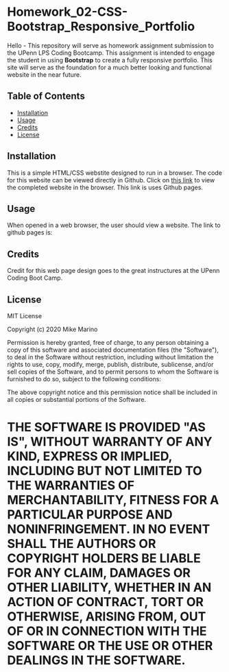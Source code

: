 # Homework_02-CSS-Bootstrap_Responsive_Portfolio


Hello - This repository will serve as homework assignment submission to the UPenn LPS Coding Bootcamp. This assignment is intended to engage the student in using <strong>Bootstrap</strong> to create a fully responsive portfolio. This site will serve as the foundation for a much better looking and functional website in the near future.  

## Table of Contents
* [Installation](#installation)
* [Usage](#usage)
* [Credits](#credits)
* [License](#license)

## Installation

This is a simple HTML/CSS webstite designed to run in a browser.  The code for this website can be viewed directly in Github. Click on  <a href = "https://mikemarino.github.io/Homework_02-CSS-Bootstrap_Responsive_Portfolio/index.html">this link</a> to view the completed website in the browser.  This link is uses Github pages.

## Usage

When opened in a web browser, the user should view a website.  The link to github pages is: 


## Credits
Credit for this web page design goes to the great instructures at the UPenn Coding Boot Camp.  

## License
MIT License

Copyright (c) 2020  Mike Marino

Permission is hereby granted, free of charge, to any person obtaining a copy
of this software and associated documentation files (the "Software"), to deal
in the Software without restriction, including without limitation the rights
to use, copy, modify, merge, publish, distribute, sublicense, and/or sell
copies of the Software, and to permit persons to whom the Software is
furnished to do so, subject to the following conditions:

The above copyright notice and this permission notice shall be included in all
copies or substantial portions of the Software.

THE SOFTWARE IS PROVIDED "AS IS", WITHOUT WARRANTY OF ANY KIND, EXPRESS OR
IMPLIED, INCLUDING BUT NOT LIMITED TO THE WARRANTIES OF MERCHANTABILITY,
FITNESS FOR A PARTICULAR PURPOSE AND NONINFRINGEMENT. IN NO EVENT SHALL THE
AUTHORS OR COPYRIGHT HOLDERS BE LIABLE FOR ANY CLAIM, DAMAGES OR OTHER
LIABILITY, WHETHER IN AN ACTION OF CONTRACT, TORT OR OTHERWISE, ARISING FROM,
OUT OF OR IN CONNECTION WITH THE SOFTWARE OR THE USE OR OTHER DEALINGS IN THE
SOFTWARE.
=======